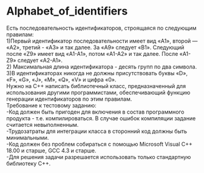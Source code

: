 # Alphabet_of_identifiers

Есть последовательность идентификаторов, строящаяся по следующим правилам:  
1)Первый идентификатор последовательности имеет вид «A1», второй — «A2», третий - «A3» и так далее. За «A9» следует «B1». Следующий после «Z9» имеет вид «A1-A1», потом «A1-A2» и так далее. После «A1-Z9» следует «A2-A1».  
2) Максимальная длина идентификатора - десять групп по два символа.  
3)В идентификаторах никогда не должны присутствовать буквы «D», «F», «G», «J», «M», «Q», «V» и цифра «0».  
Нужно на C++ написать библиотечный класс, предназначенный для использования другими программистами, обеспечивающий функцию генерации идентификаторов по этим правилам.  
Требование к тестовому заданию:  
-Код должен быть пригоден для включения в состав программного продукта - т.е. компилироваться. В случае ошибок компиляции задание считается невыполненным.  
-Трудозатраты для интеграции класса в сторонний код должны быть минимальными.  
-Код должен без проблем собираться с помощью Microsoft Visual C++ 18.00 и старше, GCC 4.3 и старше.  
-Для решения задачи разрешается использовать только стандартную библиотеку С++.  
